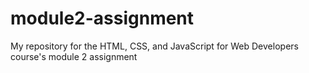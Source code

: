 # module2-assignment
My repository for the HTML, CSS, and JavaScript for Web Developers course's module 2 assignment
